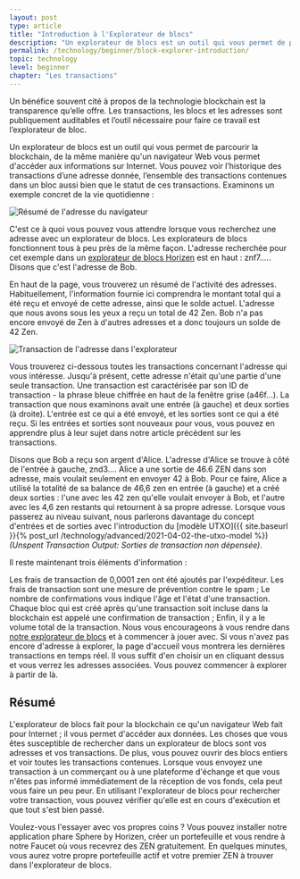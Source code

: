 ```yaml
---
layout: post
type: article
title: "Introduction à l'Explorateur de blocs"
description: "Un explorateur de blocs est un outil qui vous permet de parcourir les informations sur une blockchain, tout comme l'explorateur Internet vous permet d'accéder aux informations sur Internet."
permalink: /technology/beginner/block-explorer-introduction/
topic: technology
level: beginner
chapter: "Les transactions"
---
```


Un bénéfice souvent cité à propos de la technologie blockchain est la transparence qu’elle offre. Les transactions, les blocs et les adresses sont publiquement auditables et l’outil nécessaire pour faire ce travail est l’explorateur de bloc.

Un explorateur de blocs est un outil qui vous permet de parcourir la blockchain, de la même manière qu'un navigateur Web vous permet d'accéder aux informations sur Internet. Vous pouvez voir l’historique des transactions d’une adresse donnée, l’ensemble des transactions contenues dans un bloc aussi bien que le statut de ces transactions. Examinons un exemple concret de la vie quotidienne :

<div class="my-4">
    <img src="/assets/post_files/technology/beginner/block-explorer-introduction/explorer_address_summary.jpg" alt="Résumé de l'adresse du navigateur">
</div>

C'est ce à quoi vous pouvez vous attendre lorsque vous recherchez une adresse avec un explorateur de blocs. Les explorateurs de blocs fonctionnent tous à peu près de la même façon. L'adresse recherchée pour cet exemple dans un [explorateur de blocs Horizen](https://explorer.zensystem.io/) est en haut : znf7..... Disons que c'est l'adresse de Bob.

En haut de la page, vous trouverez un résumé de l'activité des adresses. Habituellement, l'information fournie ici comprendra le montant total qui a été reçu et envoyé de cette adresse, ainsi que le solde actuel. L'adresse que nous avons sous les yeux a reçu un total de 42 Zen. Bob n'a pas encore envoyé de Zen à d'autres adresses et a donc toujours un solde de 42 Zen.

<div class="my-4">
    <img src="/assets/post_files/technology/beginner/block-explorer-introduction/FR_explorer_address_tx.jpg" alt="Transaction de l'adresse dans l'explorateur">
</div>

Vous trouverez ci-dessous toutes les transactions concernant l'adresse qui vous intéresse. Jusqu'à présent, cette adresse n'était qu'une partie d'une seule transaction. Une transaction est caractérisée par son ID de transaction - la phrase bleue chiffrée en haut de la fenêtre grise (a46f...). La transaction que nous examinons avait une entrée (à gauche) et deux sorties (à droite). L'entrée est ce qui a été envoyé, et les sorties sont ce qui a été reçu. Si les entrées et sorties sont nouveaux pour vous, vous pouvez en apprendre plus à leur sujet dans notre article précédent sur les transactions.

Disons que Bob a reçu son argent d'Alice. L'adresse d'Alice se trouve à côté de l'entrée à gauche, znd3.... Alice a une sortie de 46.6 ZEN dans son adresse, mais voulait seulement en envoyer 42 à Bob. Pour ce faire, Alice a utilisé la totalité de sa balance de 46,6 zen en entrée (à gauche) et a créé deux sorties : l'une avec les 42 zen qu'elle voulait envoyer à Bob, et l'autre avec les 4,6 zen restants qui retournent à sa propre adresse.
Lorsque vous passerez au niveau suivant, nous parlerons davantage du concept d'entrées et de sorties avec l'introduction du [modèle UTXO]({{ site.baseurl }}{% post_url /technology/advanced/2021-04-02-the-utxo-model %}) _(Unspent Transaction Output: Sorties de transaction non dépensée)_.

Il reste maintenant trois éléments d'information :

Les frais de transaction de 0,0001 zen ont été ajoutés par l'expéditeur. Les frais de transaction sont une mesure de prévention contre le spam ;
Le nombre de confirmations vous indique l'âge et l'état d'une transaction. Chaque bloc qui est créé après qu'une transaction soit incluse dans la blockchain est appelé une confirmation de transaction ;
Enfin, il y a le volume total de la transaction.
Nous vous encourageons à vous rendre dans [notre explorateur de blocs](https://explorer.zen-solutions.io/) et à commencer à jouer avec. Si vous n'avez pas encore d'adresse à explorer, la page d'accueil vous montrera les dernières transactions en temps réel. Il vous suffit d'en choisir un en cliquant dessus et vous verrez les adresses associées. Vous pouvez commencer à explorer à partir de là.

## Résumé

L'explorateur de blocs fait pour la blockchain ce qu'un navigateur Web fait pour Internet ; il vous permet d'accéder aux données. Les choses que vous êtes susceptible de rechercher dans un explorateur de blocs sont vos adresses et vos transactions. De plus, vous pouvez ouvrir des blocs entiers et voir toutes les transactions contenues. Lorsque vous envoyez une transaction à un commerçant ou à une plateforme d'échange et que vous n'êtes pas informé immédiatement de la réception de vos fonds, cela peut vous faire un peu peur. En utilisant l'explorateur de blocs pour rechercher votre transaction, vous pouvez vérifier qu'elle est en cours d'exécution et que tout s'est bien passé.

Voulez-vous l'essayer avec vos propres coins ? Vous pouvez installer notre application phare Sphere by Horizen, créer un portefeuille et vous rendre à notre Faucet où vous recevrez des ZEN gratuitement. En quelques minutes, vous aurez votre propre portefeuille actif et votre premier ZEN à trouver dans l'explorateur de blocs.
